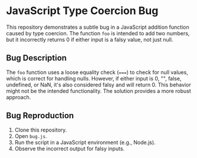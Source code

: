 # JavaScript Type Coercion Bug

This repository demonstrates a subtle bug in a JavaScript addition function caused by type coercion. The function `foo` is intended to add two numbers, but it incorrectly returns 0 if either input is a falsy value, not just null.

## Bug Description
The `foo` function uses a loose equality check (`===`) to check for null values, which is correct for handling nulls. However, if either input is 0, "", false, undefined, or NaN, it's also considered falsy and will return 0. This behavior might not be the intended functionality.  The solution provides a more robust approach.

## Bug Reproduction
1. Clone this repository.
2. Open `bug.js`.
3. Run the script in a JavaScript environment (e.g., Node.js).
4. Observe the incorrect output for falsy inputs.